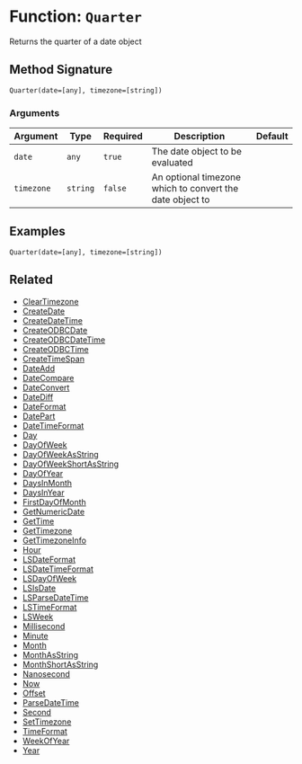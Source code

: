 [comment]: # (Note: This documentation is generated dynamically in the build process.  To modify the contents, change the javadoc on the _invoke method of the BIF class)

# Function: `Quarter`

Returns the quarter of a date object

## Method Signature
```
Quarter(date=[any], timezone=[string])
```
### Arguments

| Argument | Type | Required | Description | Default |
|----------|------|----------|-------------|---------|
| `date` | `any` | `true` | The date object to be evaluated |  |
| `timezone` | `string` | `false` | An optional timezone which to convert the date object to |  |

## Examples

```
Quarter(date=[any], timezone=[string])
```

## Related
  * [ClearTimezone](boxlang-language/reference/built-in-functions/ClearTimezone.md)
  * [CreateDate](boxlang-language/reference/built-in-functions/CreateDate.md)
  * [CreateDateTime](boxlang-language/reference/built-in-functions/CreateDateTime.md)
  * [CreateODBCDate](boxlang-language/reference/built-in-functions/CreateODBCDate.md)
  * [CreateODBCDateTime](boxlang-language/reference/built-in-functions/CreateODBCDateTime.md)
  * [CreateODBCTime](boxlang-language/reference/built-in-functions/CreateODBCTime.md)
  * [CreateTimeSpan](boxlang-language/reference/built-in-functions/CreateTimeSpan.md)
  * [DateAdd](boxlang-language/reference/built-in-functions/DateAdd.md)
  * [DateCompare](boxlang-language/reference/built-in-functions/DateCompare.md)
  * [DateConvert](boxlang-language/reference/built-in-functions/DateConvert.md)
  * [DateDiff](boxlang-language/reference/built-in-functions/DateDiff.md)
  * [DateFormat](boxlang-language/reference/built-in-functions/DateFormat.md)
  * [DatePart](boxlang-language/reference/built-in-functions/DatePart.md)
  * [DateTimeFormat](boxlang-language/reference/built-in-functions/DateTimeFormat.md)
  * [Day](boxlang-language/reference/built-in-functions/Day.md)
  * [DayOfWeek](boxlang-language/reference/built-in-functions/DayOfWeek.md)
  * [DayOfWeekAsString](boxlang-language/reference/built-in-functions/DayOfWeekAsString.md)
  * [DayOfWeekShortAsString](boxlang-language/reference/built-in-functions/DayOfWeekShortAsString.md)
  * [DayOfYear](boxlang-language/reference/built-in-functions/DayOfYear.md)
  * [DaysInMonth](boxlang-language/reference/built-in-functions/DaysInMonth.md)
  * [DaysInYear](boxlang-language/reference/built-in-functions/DaysInYear.md)
  * [FirstDayOfMonth](boxlang-language/reference/built-in-functions/FirstDayOfMonth.md)
  * [GetNumericDate](boxlang-language/reference/built-in-functions/GetNumericDate.md)
  * [GetTime](boxlang-language/reference/built-in-functions/GetTime.md)
  * [GetTimezone](boxlang-language/reference/built-in-functions/GetTimezone.md)
  * [GetTimezoneInfo](boxlang-language/reference/built-in-functions/GetTimezoneInfo.md)
  * [Hour](boxlang-language/reference/built-in-functions/Hour.md)
  * [LSDateFormat](boxlang-language/reference/built-in-functions/LSDateFormat.md)
  * [LSDateTimeFormat](boxlang-language/reference/built-in-functions/LSDateTimeFormat.md)
  * [LSDayOfWeek](boxlang-language/reference/built-in-functions/LSDayOfWeek.md)
  * [LSIsDate](boxlang-language/reference/built-in-functions/LSIsDate.md)
  * [LSParseDateTime](boxlang-language/reference/built-in-functions/LSParseDateTime.md)
  * [LSTimeFormat](boxlang-language/reference/built-in-functions/LSTimeFormat.md)
  * [LSWeek](boxlang-language/reference/built-in-functions/LSWeek.md)
  * [Millisecond](boxlang-language/reference/built-in-functions/Millisecond.md)
  * [Minute](boxlang-language/reference/built-in-functions/Minute.md)
  * [Month](boxlang-language/reference/built-in-functions/Month.md)
  * [MonthAsString](boxlang-language/reference/built-in-functions/MonthAsString.md)
  * [MonthShortAsString](boxlang-language/reference/built-in-functions/MonthShortAsString.md)
  * [Nanosecond](boxlang-language/reference/built-in-functions/Nanosecond.md)
  * [Now](boxlang-language/reference/built-in-functions/Now.md)
  * [Offset](boxlang-language/reference/built-in-functions/Offset.md)
  * [ParseDateTime](boxlang-language/reference/built-in-functions/ParseDateTime.md)
  * [Second](boxlang-language/reference/built-in-functions/Second.md)
  * [SetTimezone](boxlang-language/reference/built-in-functions/SetTimezone.md)
  * [TimeFormat](boxlang-language/reference/built-in-functions/TimeFormat.md)
  * [WeekOfYear](boxlang-language/reference/built-in-functions/WeekOfYear.md)
  * [Year](boxlang-language/reference/built-in-functions/Year.md)
